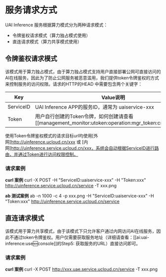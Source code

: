 

# 服务请求方式 
UAI Inference 服务根据算力模式分为两种请求模式：

  * 令牌鉴权请求模式（算力独占模式使用）
  * 直连请求模式（算力共享模式使用）

## 令牌鉴权请求模式
该模式用于算力独占模式，由于算力独占模式支持用户直接部署公网可直接访问的AI在线服务，因此为了防止公网服务被恶意滥用，我们提供token令牌鉴权的方式来控制服务的访问权限。请求的HTTP的HEAD 中需要包含两个关键字：

| Key  | Value说明 |
| ---- | --------- |
| ServiceID  | UAI Inference APP的服务ID，通常为 uaiservice-xxx |
| Token      | 用户自行创建的Token令牌，如何创建请查看[[management_monitor:utoken:operation:mgr_token:create_token]]   |

使用Token令牌鉴权模式的请求目标url均使用[外网]http://uinference.ucloud.cn/xxx 或 [内网]http://uinference.service.ucloud.cn/xxx，系统会自动根据ServiceID进行路由，并通过Token进行访问权限控制。

### 请求案例
**curl 案例**
  curl -X POST -H "ServiceID:uaiservice-xxx" -H "Token:xxx" http://uinference.service.ucloud.cn/service -T xxx.png

**ab 测试案例**
   ab -n 1000 -c 4 -p xxx.png  -H "ServiceID:uaiservice-xxx" -H "Token:xxx" http://uinference.service.ucloud.cn/service

## 直连请求模式
该模式用于算力共享模式，由于该模式下只允许客户通过内网访问AI在线服务，因此不通过token令牌鉴权。用户仅需要获取服务地址（详细请查看：[[ai:uai-inference:use:new:console]]的Step5: 获取服务的URL）直接访问即可。

### 请求案例

**curl 案例**
  curl -X POST http://xxx.uae.service.ucloud.cn/service -T xxx.png

